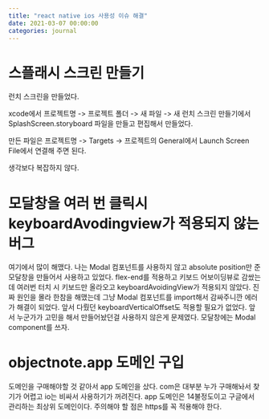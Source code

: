 ```yaml
---
title: "react native ios 사용성 이슈 해결"
date: 2021-03-07 00:00:00
categories: journal
---
```


# 스플래시 스크린 만들기

런치 스크린을 만들었다.

xcode에서 프로젝트명 -> 프로젝트 폴더 -> 새 파일 -> 새 런치 스크린 만들기에서 SplashScreen.storyboard 파일을 만들고 편집해서 만들었다.

만든 파일은 프로젝트명 -> Targets -> 프로젝트의 General에서 Launch Screen File에서 연결해 주면 된다.

생각보다 복잡하지 않다.

# 모달창을 여러 번 클릭시 keyboardAvodingview가 적용되지 않는 버그

여기에서 많이 해맸다. 나는 Modal 컴포넌트를 사용하지 않고 absolute position만 준 모달창을 만들어서 사용하고 있었다. flex-end를 적용하고 키보드 어보이딩뷰로 감쌌는데 여러번 터치 시 키보드만 올라오고 keyboardAvoidingView가 적용되지 않았다. 진짜 원인을 몰라 한참을 해맸는데 그냥 Modal 컴포넌트를 import해서 감싸주니깐 에러가 해결이 되었다. 앞서 다뤘던 keyboardVerticalOffset도 적용할 필요가 없었다. 앞서 누군가가 고민을 해서 만들어놨던걸 사용하지 않은게 문제였다. 모달창에는 Modal component를 쓰자.

# objectnote.app 도메인 구입

도메인을 구매해야할 것 같아서 app 도메인을 샀다. com은 대부분 누가 구매해놔서 찾기가 어렵고 io는 비싸서 사용하기가 꺼려진다. app 도메인은 14불정도이고 구글에서 관리하는 최상위 도메인이다. 주의해야 할 점은 https를 꼭 적용해야 한다.
